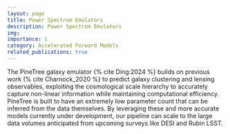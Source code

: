 ```yaml
---
layout: page
title: Power Spectrum Emulators
description: Power Spectrum Emulators
img:
importance: 1
category: Accelerated Forward Models
related_publications: true
---
```


The PineTree galaxy emulator {% cite Ding:2024 %} builds on previous work (% cite Charnock_2020 %} to predict galaxy clustering and lensing observables, exploiting the cosmological scale hierarchy to accurately capture non-linear information while maintaining computational efficiency. PineTree is built to have an extremely low parameter count that can be inferred from the data themselves. By leveraging these and more accurate models currently under development, our pipeline can scale to the large data volumes anticipated from upcoming surveys like DESI and Rubin LSST.


